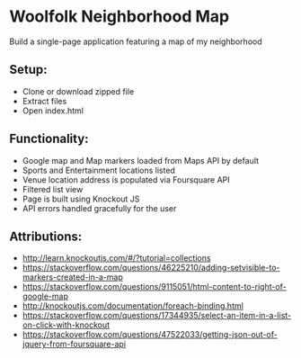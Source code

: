 # Woolfolk Neighborhood Map
Build a single-page application featuring a map of my neighborhood

## Setup:
* Clone or download zipped file
* Extract files
* Open index.html


## Functionality:
* Google map and Map markers loaded from Maps API by default
* Sports and Entertainment locations listed
* Venue location address is populated via Foursquare API  
* Filtered list view
* Page is built using Knockout JS
* API errors handled gracefully for the user

## Attributions:
* http://learn.knockoutjs.com/#/?tutorial=collections
* https://stackoverflow.com/questions/46225210/adding-setvisible-to-markers-created-in-a-map
* https://stackoverflow.com/questions/9115051/html-content-to-right-of-google-map
* http://knockoutjs.com/documentation/foreach-binding.html
* https://stackoverflow.com/questions/17344935/select-an-item-in-a-list-on-click-with-knockout
* https://stackoverflow.com/questions/47522033/getting-json-out-of-jquery-from-foursquare-api    

